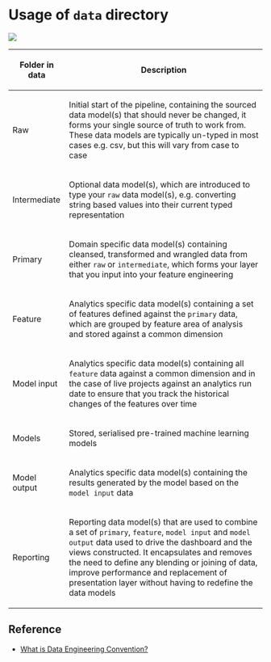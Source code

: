 # Usage of `data` directory

![](https://docs.kedro.org/en/stable/_images/data_layers.png)

<div class="wy-table-responsive"><table class="docutils align-default">
<thead>
<tr class="row-odd"><th class="head"><p>Folder in data</p></th>
<th class="head"><p>Description</p></th>
</tr>
</thead>
<tbody>
<tr class="row-even"><td><p>Raw</p></td>
<td><p>Initial start of the pipeline, containing the sourced data model(s) that should never be changed, it forms your single source of truth to work from. These data models are typically un-typed in most cases e.g. csv, but this will vary from case to case</p></td>
</tr>
<tr class="row-odd"><td><p>Intermediate</p></td>
<td><p>Optional data model(s), which are introduced to type your <code class="docutils literal notranslate"><span class="pre">raw</span></code> data model(s), e.g. converting string based values into their current typed representation</p></td>
</tr>
<tr class="row-even"><td><p>Primary</p></td>
<td><p>Domain specific data model(s) containing cleansed, transformed and wrangled data from either <code class="docutils literal notranslate"><span class="pre">raw</span></code> or <code class="docutils literal notranslate"><span class="pre">intermediate</span></code>, which forms your layer that you input into your feature engineering</p></td>
</tr>
<tr class="row-odd"><td><p>Feature</p></td>
<td><p>Analytics specific data model(s) containing a set of features defined against the <code class="docutils literal notranslate"><span class="pre">primary</span></code> data, which are grouped by feature area of analysis and stored against a common dimension</p></td>
</tr>
<tr class="row-even"><td><p>Model input</p></td>
<td><p>Analytics specific data model(s) containing all <code class="docutils literal notranslate"><span class="pre">feature</span></code> data against a common dimension and in the case of live projects against an analytics run date to ensure that you track the historical changes of the features over time</p></td>
</tr>
<tr class="row-odd"><td><p>Models</p></td>
<td><p>Stored, serialised pre-trained machine learning models</p></td>
</tr>
<tr class="row-even"><td><p>Model output</p></td>
<td><p>Analytics specific data model(s) containing the results generated by the model based on the <code class="docutils literal notranslate"><span class="pre">model</span> <span class="pre">input</span></code> data</p></td>
</tr>
<tr class="row-odd"><td><p>Reporting</p></td>
<td><p>Reporting data model(s) that are used to combine a set of <code class="docutils literal notranslate"><span class="pre">primary</span></code>, <code class="docutils literal notranslate"><span class="pre">feature</span></code>, <code class="docutils literal notranslate"><span class="pre">model</span> <span class="pre">input</span></code> and <code class="docutils literal notranslate"><span class="pre">model</span> <span class="pre">output</span></code> data used to drive the dashboard and the views constructed. It encapsulates and removes the need to define any blending or joining of data, improve performance and replacement of presentation layer without having to redefine the data models</p></td>
</tr>
</tbody>
</table></div>

## Reference
- [What is Data Engineering Convention?](https://docs.kedro.org/en/stable/faq/faq.html#what-is-data-engineering-convention)